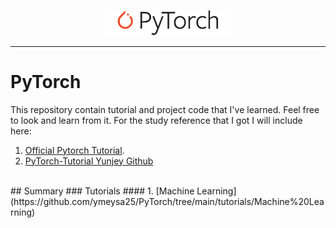 <p align="center"><img width="40%" src="logo/pytorch_logo_2018.svg" /></p>

--------------------------------------------------------------------------------


# PyTorch
 This repository contain tutorial and project code that I've learned. Feel free to look and learn from it. For the study reference that I got I will include here:
 1.  [Official Pytorch Tutorial](http://pytorch.org/tutorials/beginner/deep_learning_60min_blitz.html).
 2.  [PyTorch-Tutorial Yunjey Github](https://github.com/yunjey/pytorch-tutorial)

<br/>
## Summary
### Tutorials
#### 1. 
[Machine Learning](https://github.com/ymeysa25/PyTorch/tree/main/tutorials/Machine%20Learning)
